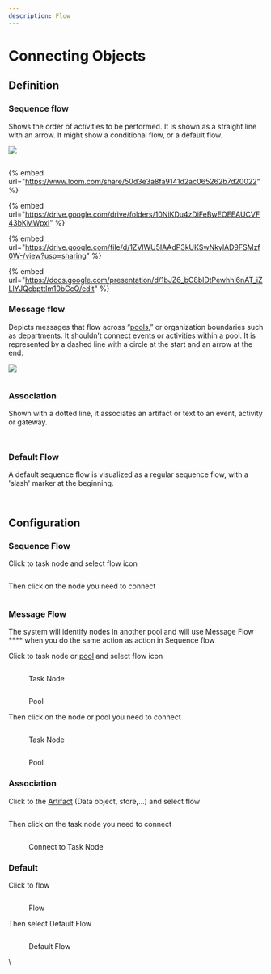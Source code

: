 ```yaml
---
description: Flow
---
```


# Connecting Objects

## **Definition**

### **Sequence flow**

Shows the order of activities to be performed. It is shown as a straight line with an arrow. It might show a conditional flow, or a default flow.

![](https://d2slcw3kip6qmk.cloudfront.net/marketing/pages/chart/seo/bpmn/sequence-flow.svg)

<figure><img src="../../../.gitbook/assets/image (29) (1).png" alt=""><figcaption></figcaption></figure>

{% embed url="https://www.loom.com/share/50d3e3a8fa9141d2ac065262b7d20022" %}

{% embed url="https://drive.google.com/drive/folders/10NiKDu4zDiFeBwEOEEAUCVF43bKMWpxI" %}

{% embed url="https://drive.google.com/file/d/1ZVlWU5IAAdP3kUKSwNkylAD9FSMzf0W-/view?usp=sharing" %}

{% embed url="https://docs.google.com/presentation/d/1bJZ6_bC8blDtPewhhi6nAT_iZLlYJQcbpttlm10bCcQ/edit" %}

### **Message flow**

Depicts messages that flow across “[pools](swimlanes.md),” or organization boundaries such as departments. It shouldn’t connect events or activities within a pool. It is represented by a dashed line with a circle at the start and an arrow at the end.

![](https://d2slcw3kip6qmk.cloudfront.net/marketing/pages/chart/seo/bpmn/message-flow.svg)

<figure><img src="../../../.gitbook/assets/image (21) (3).png" alt=""><figcaption></figcaption></figure>

### **Association**

Shown with a dotted line, it associates an artifact or text to an event, activity or gateway.

<figure><img src="../../../.gitbook/assets/image (30) (1).png" alt=""><figcaption></figcaption></figure>

<figure><img src="../../../.gitbook/assets/image (31).png" alt=""><figcaption></figcaption></figure>

### Default Flow

A default sequence flow is visualized as a regular sequence flow, with a 'slash' marker at the beginning.

<figure><img src="../../../.gitbook/assets/image (26) (2).png" alt=""><figcaption></figcaption></figure>

<figure><img src="../../../.gitbook/assets/image (24) (1).png" alt=""><figcaption></figcaption></figure>

## Configuration

### **Sequence Flow**

Click to task node and select flow icon

<figure><img src="../../../.gitbook/assets/image (23) (2).png" alt=""><figcaption></figcaption></figure>

Then click on the node you need to connect

<figure><img src="../../../.gitbook/assets/image (17) (3).png" alt=""><figcaption></figcaption></figure>

### **Message Flow**

The system will identify nodes in another pool and will use Message Flow \*\*\*\* when you do the same action as action in Sequence flow

Click to task node or [pool](swimlanes.md) and select flow icon

<figure><img src="../../../.gitbook/assets/image (13) (1).png" alt=""><figcaption><p>Task Node</p></figcaption></figure>

<figure><img src="../../../.gitbook/assets/image (19) (2).png" alt=""><figcaption><p>Pool</p></figcaption></figure>

Then click on the node or pool you need to connect

<figure><img src="../../../.gitbook/assets/image (32) (2).png" alt=""><figcaption><p>Task Node</p></figcaption></figure>

<figure><img src="../../../.gitbook/assets/image (12) (3) (1).png" alt=""><figcaption><p>Pool</p></figcaption></figure>

### Association

Click to the [Artifact](artifacts.md) (Data object, store,...) and select flow

<figure><img src="../../../.gitbook/assets/image (20).png" alt=""><figcaption></figcaption></figure>

Then click on the task node you need to connect

<figure><img src="../../../.gitbook/assets/image (14) (4).png" alt=""><figcaption><p>Connect to Task Node</p></figcaption></figure>

### Default

Click to flow

<figure><img src="../../../.gitbook/assets/image (15) (1) (2).png" alt=""><figcaption><p>Flow</p></figcaption></figure>

Then select Default Flow

<figure><img src="../../../.gitbook/assets/image (25) (1).png" alt=""><figcaption><p>Default Flow</p></figcaption></figure>

\\
